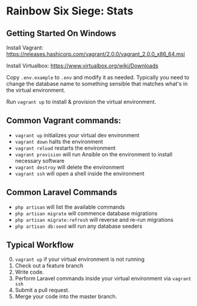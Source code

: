 # Rainbow Six Siege: Stats

## Getting Started On Windows
Install Vagrant: https://releases.hashicorp.com/vagrant/2.0.0/vagrant_2.0.0_x86_64.msi

Install Virtualbox:
https://www.virtualbox.org/wiki/Downloads

Copy `.env.example` to `.env` and modify it as needed. Typically you need to
change the database name to something sensible that matches what's in the
virtual environment.

Run `vagrant up` to install & provision the virtual environment.

## Common Vagrant commands:
- `vagrant up` initializes your virtual dev environment
- `vagrant down` halts the environment
- `vagrant reload` restarts the environment
- `vagrant provision` will run Ansible on the environment to install necessary software
- `vagrant destroy` will delete the environment
- `vagrant ssh` will open a shell inside the environment

## Common Laravel Commands
- `php artisan` will list the available commands
- `php artisan migrate` will commence database migrations
- `php artisan migrate:refresh` will reverse and re-run migrations
- `php artisan db:seed` will run any database seeders

## Typical Workflow
0. `vagrant up` if your virtual environment is not running
1. Check out a feature branch
2. Write code.
3. Perform Laravel commands inside your virtual environment via `vagrant ssh`
4. Submit a pull request.
5. Merge your code into the master branch.
